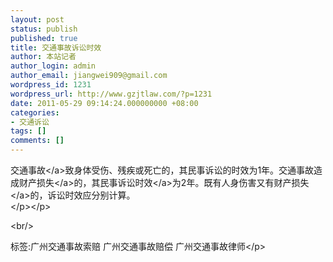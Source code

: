 ```yaml
---
layout: post
status: publish
published: true
title: 交通事故诉讼时效
author: 本站记者
author_login: admin
author_email: jiangwei909@gmail.com
wordpress_id: 1231
wordpress_url: http://www.gzjtlaw.com/?p=1231
date: 2011-05-29 09:14:24.000000000 +08:00
categories:
- 交通诉讼
tags: []
comments: []
---
```

<p><p> <a>交通事故<&#47;a>致身体受伤、残疾或死亡的，其民事诉讼的时效为1年。交通事故造成财产<a>损失<&#47;a>的，其民事<a>诉讼时效<&#47;a>为2年。既有人身伤害又有<a>财产损失<&#47;a>的，诉讼时效应分别计算。 <br><&#47;p><&#47;p><br&#47;><p>标签:广州交通事故索赔 广州交通事故赔偿 广州交通事故律师<&#47;p>
